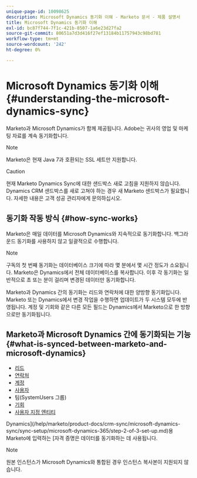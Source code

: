 ```yaml
---
unique-page-id: 10098625
description: Microsoft Dynamics 동기화 이해 - Marketo 문서 - 제품 설명서
title: Microsoft Dynamics 동기화 이해
exl-id: bc87f744-7f1c-421b-8507-1a6e23d27fa2
source-git-commit: 80651a7d3d416f27ef13184b11757943c98bd781
workflow-type: tm+mt
source-wordcount: '242'
ht-degree: 0%

---
```


# Microsoft Dynamics 동기화 이해 {#understanding-the-microsoft-dynamics-sync}

Marketo과 Microsoft Dynamics가 함께 제공됩니다. Adobe는 귀사의 영업 및 마케팅 자료를 계속 동기화합니다.

>[!NOTE]
>
>Marketo은 현재 Java 7과 호환되는 SSL 세트만 지원합니다.

>[!CAUTION]
>
>현재 Marketo Dynamics Sync에 대한 샌드박스 새로 고침을 지원하지 않습니다. Dynamics CRM 샌드박스를 새로 고쳐야 하는 경우 새 Marketo 샌드박스가 필요합니다. 자세한 내용은 고객 성공 관리자에게 문의하십시오.

## 동기화 작동 방식 {#how-sync-works}

Marketo은 매일 데이터를 Microsoft Dynamics와 지속적으로 동기화합니다. 백그라운드 동기화를 사용하지 않고 일괄적으로 수행합니다.

>[!NOTE]
>
>구독의 첫 번째 동기화는 데이터베이스 크기에 따라 몇 분에서 몇 시간 정도가 소요됩니다. Marketo은 Dynamics에서 전체 데이터베이스를 복사합니다. 이후 각 동기화는 일반적으로 초 또는 분이 걸리며 변경된 데이터만 동기화합니다.

Marketo과 Dynamics 간의 동기화는 리드와 연락처에 대한 양방향 동기화입니다. Marketo 또는 Dynamics에서 변경 작업을 수행하면 업데이트가 두 시스템 모두에 반영됩니다. 계정 및 기회와 같은 다른 모든 필드는 Dynamics에서 Marketo으로 한 방향으로만 동기화됩니다.

## Marketo과 Microsoft Dynamics 간에 동기화되는 기능 {#what-is-synced-between-marketo-and-microsoft-dynamics}

* [리드](/help/marketo/product-docs/crm-sync/microsoft-dynamics-sync/microsoft-dynamics-sync-details/microsoft-dynamics-sync-lead-sync.md)
* [연락처](/help/marketo/product-docs/crm-sync/microsoft-dynamics-sync/microsoft-dynamics-sync-details/microsoft-dynamics-sync-contact-sync.md)
* [계정](/help/marketo/product-docs/crm-sync/microsoft-dynamics-sync/microsoft-dynamics-sync-details/microsoft-dynamics-sync-account-sync.md)
* [사용자](/help/marketo/product-docs/crm-sync/microsoft-dynamics-sync/microsoft-dynamics-sync-details/microsoft-dynamics-sync-user-sync.md)
* 팀(SystemUsers 그룹)
* [기회](/help/marketo/product-docs/crm-sync/microsoft-dynamics-sync/microsoft-dynamics-sync-details/microsoft-dynamics-sync-opportunity-sync.md)
* [사용자 지정 엔티티](/help/marketo/product-docs/crm-sync/microsoft-dynamics-sync/microsoft-dynamics-sync-details/microsoft-dynamics-sync-custom-entity-sync.md)

Dynamics](/help/marketo/product-docs/crm-sync/microsoft-dynamics-sync/sync-setup/microsoft-dynamics-365/step-2-of-3-set-up.md)용 Marketo에 입력하는 [자격 증명은 데이터를 동기화하는 데 사용됩니다.

>[!NOTE]
>
>원본 인스턴스가 Microsoft Dynamics와 통합된 경우 인스턴스 복사본이 지원되지 않습니다.
